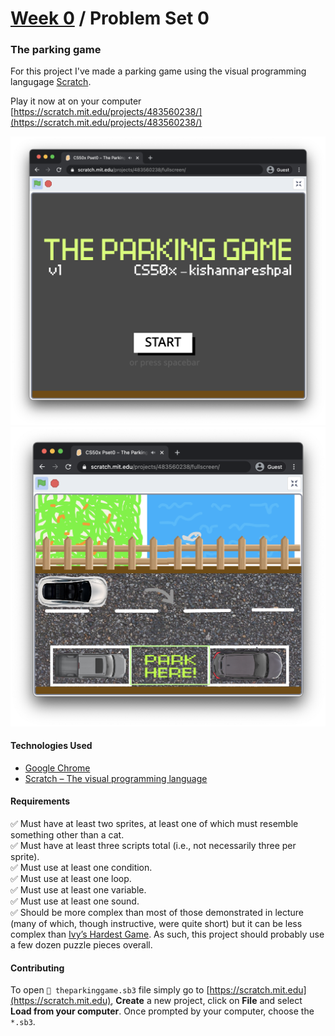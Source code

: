 # [Week 0](../) / Problem Set 0

### The parking game

For this project I've made a parking game using the visual programming langugage [Scratch](https://scratch.mit.edu).

Play it now at on your computer [https://scratch.mit.edu/projects/483560238/](https://scratch.mit.edu/projects/483560238/)

<img alt="Main Menu" src="screenshots/mainmenu.png" width="756px">\
<img alt="Playing" src="screenshots/playing.png" width="756px">


#### Technologies Used
- [Google Chrome](https://chrome.google.com)
- [Scratch – The visual programming language](https://scratch.mit.edu)


#### Requirements

:white_check_mark: Must have at least two sprites, at least one of which must resemble something other than a cat.\
:white_check_mark: Must have at least three scripts total (i.e., not necessarily three per sprite).\
:white_check_mark: Must use at least one condition.\
:white_check_mark: Must use at least one loop.\
:white_check_mark: Must use at least one variable.\
:white_check_mark: Must use at least one sound.\
:white_check_mark: Should be more complex than most of those demonstrated in lecture (many of which, though instructive, were quite short) but it can be less complex than [Ivy’s Hardest Game](https://scratch.mit.edu/projects/326129587/). As such, this project should probably use a few dozen puzzle pieces overall.


#### Contributing

To open `📄 theparkinggame.sb3` file simply go to [https://scratch.mit.edu](https://scratch.mit.edu), **Create** a new project, click on **File** and select **Load from your computer**. Once prompted by your computer, choose the `*.sb3`.